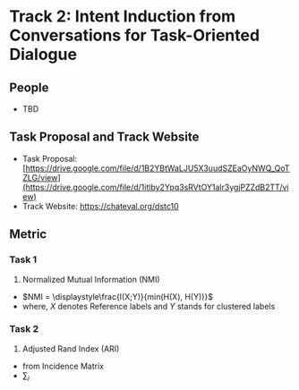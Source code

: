 # Track 2: Intent Induction from Conversations for Task-Oriented Dialogue

## People

- TBD

## Task Proposal and Track Website

- Task Proposal: [https://drive.google.com/file/d/1B2YBtWaLJU5X3uudSZEaOyNWQ_QoTZLG/view](https://drive.google.com/file/d/1itlby2Ypq3sRVtOY1alr3ygjPZZdB2TT/view)
- Track Website: [https://chateval.org/dstc10 ](https://github.com/amazon-research/dstc11-track2-intent-induction)

## Metric

### Task 1

1) Normalized Mutual Information (NMI)

- $NMI = \displaystyle\frac{I(X;Y)}{min(H(X), H(Y))}$
- where, $X$ denotes Reference labels and $Y$ stands for clustered labels


### Task 2

1) Adjusted Rand Index (ARI)

- from Incidence Matrix
- $\displaystyle\sum_{i}$
